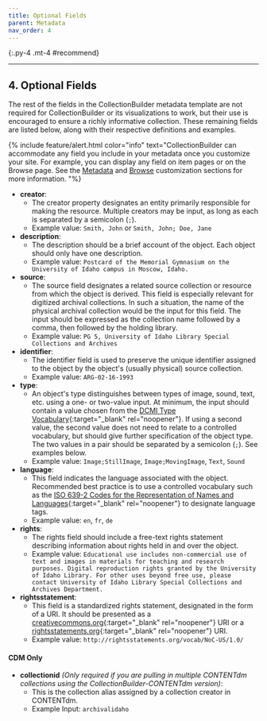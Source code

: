 ```yaml
---
title: Optional Fields
parent: Metadata
nav_order: 4
---
```


{:.py-4 .mt-4 #recommend}
***

## 4. Optional Fields

The rest of the fields in the CollectionBuilder metadata template are not required for CollectionBuilder or its visualizations to work, but their use is encouraged to ensure a richly informative collection. These remaining fields are listed below, along with their respective definitions and examples.

{% include feature/alert.html color="info" text="CollectionBuilder can accommodate any field you include in your metadata once you customize your site. For example, you can display any field on item pages or on the Browse page. See the [Metadata](customize.html#config-metadata) and [Browse](customize.html#config-browse) customization sections for more information. "%}

- **creator**:
    - The creator property designates an entity primarily responsible for making the resource. Multiple creators may be input, as long as each is separated by a semicolon (`;`).
    - Example value: `Smith, John` or `Smith, John; Doe, Jane`
- **description**:
    - The description should be a brief account of the object. Each object should only have one description.
    - Example value: `Postcard of the Memorial Gymnasium on the University of Idaho campus in Moscow, Idaho.`
- **source**:
    - The source field designates a related source collection or resource from which the object is derived. This field is especially relevant for digitized archival collections. In such a situation, the name of the physical archival collection would be the input for this field. The input should be expressed as the collection name followed by a comma, then followed by the holding library.
    - Example value: `PG 5, University of Idaho Library Special Collections and Archives`
- **identifier**:
    - The identifier field is used to preserve the unique identifier assigned to the object by the object's (usually physical) source collection.
    - Example value: `ARG-02-16-1993`
- **type**:
    - An object's type distinguishes between types of image, sound, text, etc. using a one- or two-value input. At minimum, the input should contain a value chosen from the [DCMI Type Vocabulary](https://www.dublincore.org/specifications/dublin-core/dcmi-type-vocabulary/2003-02-12/){:target="_blank" rel="noopener"}. If using a second value, the second value does not need to relate to a controlled vocabulary, but should give further specification of the object type. The two values in a pair should be separated by a semicolon (`;`). See examples below.
    - Example value: `Image;StillImage`, `Image;MovingImage`, `Text`, `Sound`
- **language**: 
    - This field indicates the language associated with the object. Recommended best practice is to use a controlled vocabulary such as the [ISO 639-2 Codes for the Representation of Names and Languages](http://www.loc.gov/standards/iso639-2/php/code_list.php){:target="_blank" rel="noopener"} to designate language tags.
    - Example value: `en`, `fr`, `de`
- **rights**:
    - The rights field should include a free-text rights statement describing information about rights held in and over the object.
    - Example value: `Educational use includes non-commercial use of text and images in materials for teaching and research purposes. Digital reproduction rights granted by the University of Idaho Library. For other uses beyond free use, please contact University of Idaho Library Special Collections and Archives Department.`
- **rightsstatement**:
    - This field is a standardized rights statement, designated in the form of a URI. It should be presented as a [creativecommons.org](https://creativecommons.org/){:target="_blank" rel="noopener"} URI or a [rightsstatements.org](https://rightsstatements.org/en/){:target="_blank" rel="noopener"} URI.
    - Example value: `http://rightsstatements.org/vocab/NoC-US/1.0/`

#### CDM Only

- **collectionid** *(Only required if you are pulling in multiple CONTENTdm collections using the CollectionBuilder-CONTENTdm version)*:
    - This is the collection alias assigned by a collection creator in CONTENTdm.
    - Example Input: `archivalidaho`
